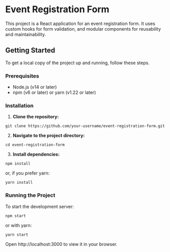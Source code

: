 # Event Registration Form

This project is a React application for an event registration form. It uses custom hooks for form validation, and modular components for reusability and maintainability.

## Getting Started

To get a local copy of the project up and running, follow these steps.

### Prerequisites

-   Node.js (v14 or later)
-   npm (v6 or later) or yarn (v1.22 or later)

### Installation

1. **Clone the repository:**

```
git clone https://github.com/your-username/event-registration-form.git
```

2. **Navigate to the project directory:**

```
cd event-registration-form
```

3. **Install dependencies:**

```
npm install
```

or, if you prefer yarn:

```
yarn install
```

### Running the Project

To start the development server:

```
npm start
```

or with yarn:

```
yarn start
```

Open http://localhost:3000 to view it in your browser.

